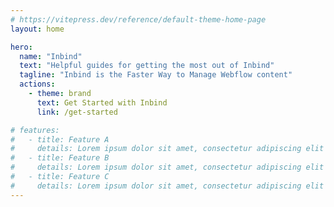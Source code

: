 ```yaml
---
# https://vitepress.dev/reference/default-theme-home-page
layout: home

hero:
  name: "Inbind"
  text: "Helpful guides for getting the most out of Inbind"
  tagline: "Inbind is the Faster Way to Manage Webflow content"
  actions:
    - theme: brand
      text: Get Started with Inbind
      link: /get-started

# features:
#   - title: Feature A
#     details: Lorem ipsum dolor sit amet, consectetur adipiscing elit
#   - title: Feature B
#     details: Lorem ipsum dolor sit amet, consectetur adipiscing elit
#   - title: Feature C
#     details: Lorem ipsum dolor sit amet, consectetur adipiscing elit
---
```


